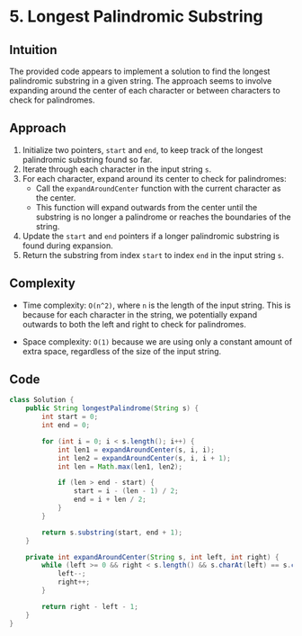 # 5. Longest Palindromic Substring

## Intuition

The provided code appears to implement a solution to find the longest palindromic substring in a given string. The approach seems to involve expanding around the center of each character or between characters to check for palindromes.

## Approach

1. Initialize two pointers, `start` and `end`, to keep track of the longest palindromic substring found so far.
2. Iterate through each character in the input string `s`.
3. For each character, expand around its center to check for palindromes:
   - Call the `expandAroundCenter` function with the current character as the center.
   - This function will expand outwards from the center until the substring is no longer a palindrome or reaches the boundaries of the string.
4. Update the `start` and `end` pointers if a longer palindromic substring is found during expansion.
5. Return the substring from index `start` to index `end` in the input string `s`.

## Complexity

- Time complexity: `O(n^2)`, where `n` is the length of the input string. This is because for each character in the string, we potentially expand outwards to both the left and right to check for palindromes.

- Space complexity: `O(1)` because we are using only a constant amount of extra space, regardless of the size of the input string.

## Code

```java
class Solution {
    public String longestPalindrome(String s) {
        int start = 0;
        int end = 0;

        for (int i = 0; i < s.length(); i++) {
            int len1 = expandAroundCenter(s, i, i);
            int len2 = expandAroundCenter(s, i, i + 1);
            int len = Math.max(len1, len2);

            if (len > end - start) {
                start = i - (len - 1) / 2;
                end = i + len / 2;
            }
        }

        return s.substring(start, end + 1);
    }

    private int expandAroundCenter(String s, int left, int right) {
        while (left >= 0 && right < s.length() && s.charAt(left) == s.charAt(right)) {
            left--;
            right++;
        }

        return right - left - 1;
    }
}
```
